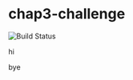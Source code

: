# chap3-challenge

![Build Status](http://ec2-52-62-114-219.ap-southeast-2.compute.amazonaws.com/buildStatus/icon?job=chap3)

hi

bye

